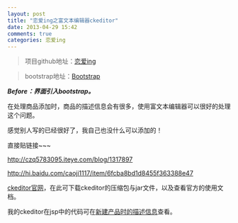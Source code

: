 ```yaml
---
layout: post
title: "恋爱ing之富文本编辑器ckeditor"
date: 2013-04-29 15:42
comments: true
categories: 恋爱ing
---
```

>项目github地址：[恋爱ing ](https://github.com/dinglixiang/Shopping)

>bootstrap地址：[Bootstrap](http://xiemin.me/bootstrap-2.3.0/)

***Before：界面引入bootstrap。***

在处理商品添加时，商品的描述信息会有很多，使用富文本编辑器可以很好的处理这个问题。

感觉别人写的已经很好了，我自己也没什么可以添加的！

直接贴链接~~~

<http://czq5783095.iteye.com/blog/1317897>

<http://hi.baidu.com/caoji1117/item/6fcba8bd1d8455f363388e47>

[ckeditor官网](http://ckeditor.com/)，在此可下载ckeditor的压缩包与jar文件，以及查看官方的使用文档。

我的ckeditor在jsp中的代码可在[新建产品时的描述信息](https://github.com/dinglixiang/Shopping/blob/master/web/NewProduct.jsp)查看。
